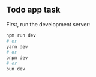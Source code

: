 ## Todo app task

First, run the development server:

```bash
npm run dev
# or
yarn dev
# or
pnpm dev
# or
bun dev
```
